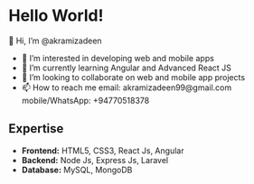<h1>Hello World!</h1>
<p>👋 Hi, I’m @akramizadeen</p>
<ul>
  <li>👀 I’m interested in developing web and mobile apps</li>
  <li>🌱 I’m currently learning Angular and Advanced React JS</li>
  <li>💞️ I’m looking to collaborate on web and mobile app projects</li>
  <li>📫 How to reach me email: akramizadeen99@gmail.com mobile/WhatsApp: +94770518378</li>
</ul>

<h2>Expertise</h2>
<ul>
  <li><b>Frontend:</b> HTML5, CSS3, React Js, Angular</li>
  <li><b>Backend:</b> Node Js, Express Js, Laravel</li>
  <li><b>Database:</b> MySQL, MongoDB</li>
</ul>

<!---
akramizadeen/akramizadeen is a ✨ special ✨ repository because its `README.md` (this file) appears on your GitHub profile.
You can click the Preview link to take a look at your changes.
--->

